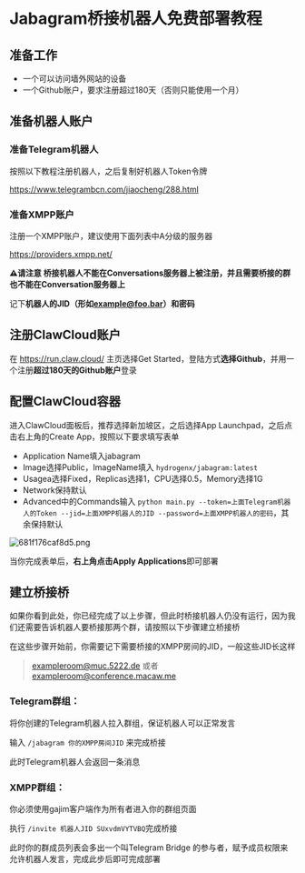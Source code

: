 # Jabagram桥接机器人免费部署教程

## 准备工作

- 一个可以访问墙外网站的设备
- 一个Github账户，要求注册超过180天（否则只能使用一个月）



## 准备机器人账户

### 准备Telegram机器人

按照以下教程注册机器人，之后复制好机器人Token令牌

https://www.telegrambcn.com/jiaocheng/288.html

### 准备XMPP账户

注册一个XMPP账户，建议使用下面列表中A分级的服务器

https://providers.xmpp.net/

**⚠️请注意 桥接机器人不能在Conversations服务器上被注册，并且需要桥接的群也不能在Conversation服务器上**

记下**机器人的JID（形如[example@foo.bar](mailto:example@foo.bar)）和密码**



## 注册ClawCloud账户

在  https://run.claw.cloud/ 主页选择Get Started，登陆方式**选择Github**，并用一个注册**超过180天的Github账户**登录



## 配置ClawCloud容器

进入ClawCloud面板后，推荐选择新加坡区，之后选择App Launchpad，之后点击右上角的Create App，按照以下要求填写表单

- Application Name填入jabagram
- Image选择Public，ImageName填入 `hydrogenx/jabagram:latest`
- Usagea选择Fixed，Replicas选择1，CPU选择0.5，Memory选择1G
- Network保持默认
- Advanced中的Commands输入 `python main.py --token=上面Telegram机器人的Token --jid=上面XMPP机器人的JID --password=上面XMPP机器人的密码`，其余保持默认

![681f176caf8d5.png](https://cdn-fusion.imgcdn.store/i/2025/3cd0925ace7cbdc8.png)

当你完成表单后，**右上角点击Apply Applications**即可部署



## 建立桥接桥

如果你看到此处，你已经完成了以上步骤，但此时桥接机器人仍没有运行，因为我们还需要告诉机器人要桥接那两个群，请按照以下步骤建立桥接桥

在这些步骤开始前，你需要记下需要桥接的XMPP房间的JID，一般这些JID长这样

> [exampleroom@muc.5222.de](mailto:exampleroom@muc.5222.de) 或者  [exampleroom@conference.macaw.me](mailto:exampleroom@conference.macaw.me)

###  Telegram群组：

将你创建的Telegram机器人拉入群组，保证机器人可以正常发言

输入 `/jabagram 你的XMPP房间JID` 来完成桥接

此时Telegram机器人会返回一条消息

###  XMPP群组：

你必须使用gajim客户端作为所有者进入你的群组页面

执行 `/invite 机器人JID SUxvdmVYTVBQ`完成桥接

此时你的群成员列表会多出一个叫Telegram Bridge 的参与者，赋予成员权限来允许机器人发言，完成此步后即可完成部署

